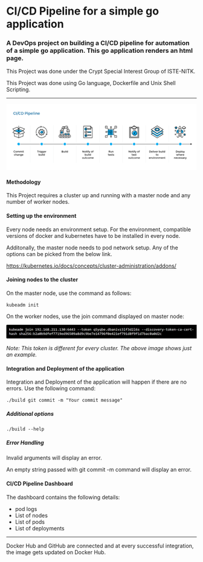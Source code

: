 CI/CD Pipeline for a simple go application
===

### A DevOps project on building a CI/CD pipeline for automation of a simple go application. This go application renders an html page.

This Project was done under the Crypt Special Interest Group of ISTE-NITK.

This Project was done using Go language, Dockerfile and Unix Shell Scripting.

---
![CI/CD Pipeline Flow](https://github.com/Chinmayi27/ci-cd-pipeline/blob/master/images/cicd-pipeline-flow.png)
#### Methodology

This Project requires a cluster up and running with a master node and any number of worker nodes.

#### Setting up the environment

Every node needs an environment setup. For the environment, compatible versions of docker and kubernetes have to be installed in every node.

Additonally, the master node needs to pod network setup. Any of the options can be picked from the below link.

https://kubernetes.io/docs/concepts/cluster-administration/addons/

#### Joining nodes to the cluster

On the master node, use the command as follows:
```
kubeadm init
```
On the worker nodes, use the join command displayed on master node:
 
![join command](https://github.com/Chinmayi27/ci-cd-pipeline/blob/master/images/join-ss.PNG)

*Note: This token is different for every cluster. The above image shows just an example.*

#### Integration and Deployment of the application

Integration and Deployment of the application will happen if there are no errors. Use the following command:
```
./build git commit -m "Your commit message"
```
##### Additional options
```
./build --help
```
##### Error Handling

Invalid arguments will display an error.

An empty string passed with git commit -m command will display an error.

#### CI/CD Pipeline Dashboard

The dashboard contains the following details:

* pod logs
* List of nodes
* List of pods
* List of deployments

---

Docker Hub and GitHub are connected and at every successful integration, the image gets updated on Docker Hub.



